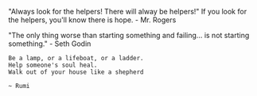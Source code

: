 "Always look for the helpers! There will alway be helpers!" If you look for the helpers, you'll know there is hope. - Mr. Rogers

"The only thing worse than starting something and failing... is not starting something." - Seth Godin

    Be a lamp, or a lifeboat, or a ladder.
    Help someone's soul heal.
    Walk out of your house like a shepherd

    ~ Rumi